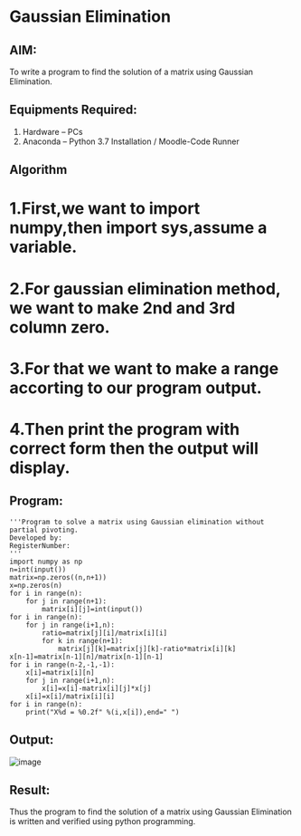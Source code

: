 # Gaussian Elimination

## AIM:
To write a program to find the solution of a matrix using Gaussian Elimination.

## Equipments Required:
1. Hardware – PCs
2. Anaconda – Python 3.7 Installation / Moodle-Code Runner

## Algorithm
# 1.First,we want to import numpy,then import sys,assume a variable.
# 2.For gaussian elimination method, we want to make 2nd and 3rd column zero.
# 3.For that we want to make a range accorting to our program output.
# 4.Then print the program with correct form then the output will display.

## Program:
```
'''Program to solve a matrix using Gaussian elimination without partial pivoting.
Developed by: 
RegisterNumber: 
'''
import numpy as np
n=int(input())
matrix=np.zeros((n,n+1))
x=np.zeros(n)
for i in range(n):
    for j in range(n+1):
        matrix[i][j]=int(input())
for i in range(n):
    for j in range(i+1,n):
        ratio=matrix[j][i]/matrix[i][i]
        for k in range(n+1):
            matrix[j][k]=matrix[j][k]-ratio*matrix[i][k]
x[n-1]=matrix[n-1][n]/matrix[n-1][n-1]
for i in range(n-2,-1,-1):
    x[i]=matrix[i][n]
    for j in range(i+1,n):
        x[i]=x[i]-matrix[i][j]*x[j]
    x[i]=x[i]/matrix[i][i]
for i in range(n):
    print("X%d = %0.2f" %(i,x[i]),end=" ")
```

## Output:
![image](https://github.com/bala23005271/Gaussian/assets/155039753/9772a24c-236d-4fb2-96f1-051a49fc81b6)



## Result:
Thus the program to find the solution of a matrix using Gaussian Elimination is written and verified using python programming.

